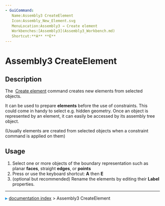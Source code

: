 ```yaml
---
- GuiCommand:
   Name:Assembly3 CreateElement
   Icon:Assembly_New_Element.svg
   MenuLocation:Assembly3 → Create element
   Workbenches:[Assembly3](Assembly3_Workbench.md)
   Shortcut:**A** **E**
---
```


# Assembly3 CreateElement

## Description

The <img alt="" src=images/Assembly_New_Element.svg‎‎  style="width:24px;"> [Create element](Assembly3_CreateElement.md) command creates new elements from selected objects.

It can be used to prepare **elements** before the use of constraints.  This could come in handy to select e.g. hidden geometry. Once an object is represented by an element, it can easily be accessed by its assembly tree object.

(Usually elements are created from selected objects when a constraint command is applied on them)

## Usage

1.  Select one or more objects of the boundary representation such as planar **faces**, straight **edges**, or **points**
2.  Press  or use the keyboard shortcut: **A** then **E**
3.  (optional but recommended) Rename the elements by editing their **Label** properties.



---
![](images/Right_arrow.png) [documentation index](../README.md) > Assembly3 CreateElement
